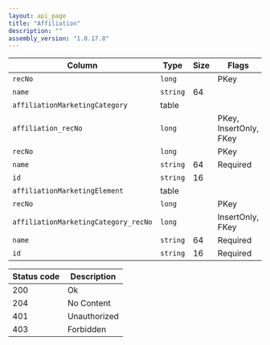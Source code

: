 ```yaml
---
layout: api_page
title: "Affiliation"
description: ""
assembly_version: "1.0.17.8"
---
```




| Column | Type | Size | Flags | Table | Description |
| ------ | ---- | ---- | ----- | ----- | ----------- |
| `recNo` | `long` |  | PKey | `affiliation` | 
| `name` | `string` | 64 |  | `affiliation` | 
| `affiliationMarketingCategory ` | table |  |  | `affiliation` | 
| `affiliation_recNo` | `long` |  | PKey, InsertOnly, FKey | `affiliationMarketingCategory` | 
| `recNo` | `long` |  | PKey | `affiliationMarketingCategory` | 
| `name` | `string` | 64 | Required | `affiliationMarketingCategory` | 
| `id` | `string` | 16 |  | `affiliationMarketingCategory` | 
| `affiliationMarketingElement ` | table |  |  | `affiliationMarketingCategory` | 
| `recNo` | `long` |  | PKey | `affiliationMarketingElement` | 
| `affiliationMarketingCategory_recNo` | `long` |  | InsertOnly, FKey | `affiliationMarketingElement` | 
| `name` | `string` | 64 | Required | `affiliationMarketingElement` | 
| `id` | `string` | 16 | Required | `affiliationMarketingElement` | 

| Status code | Description |
| ----------- | ----------- |
| 200 | Ok |
| 204 | No Content |
| 401 | Unauthorized |
| 403 | Forbidden |


